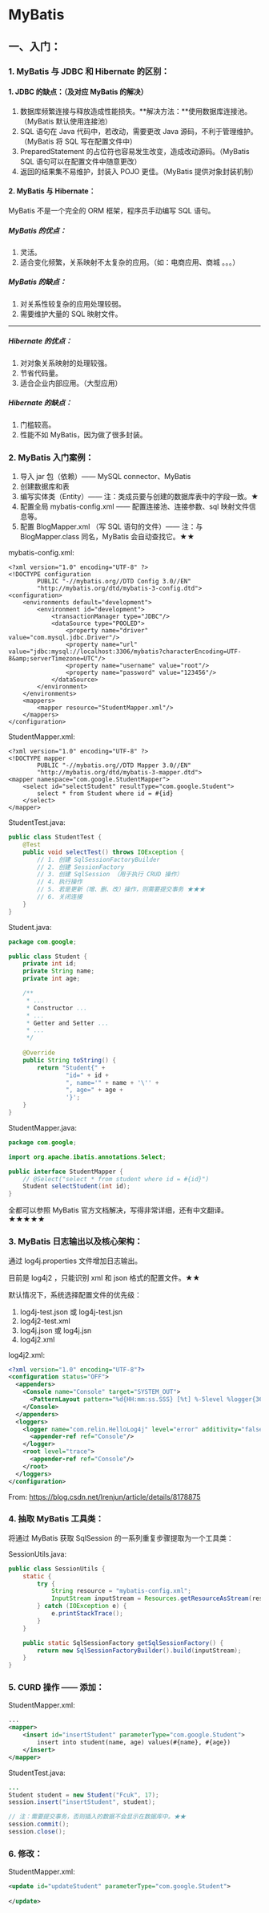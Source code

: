 # MyBatis

## 一、入门：

### 1. MyBatis 与 JDBC 和 Hibernate 的区别：

#### 1. JDBC 的缺点：（及对应 MyBatis 的解决）

1. 数据库频繁连接与释放造成性能损失。**解决方法：**使用数据库连接池。（MyBatis 默认使用连接池）
2. SQL 语句在 Java 代码中，若改动，需要更改 Java 源码，不利于管理维护。（MyBatis 将 SQL 写在配置文件中）
3. PreparedStatement 的占位符也容易发生改变，造成改动源码。（MyBatis SQL 语句可以在配置文件中随意更改）
4. 返回的结果集不易维护，封装入 POJO 更佳。（MyBatis 提供对象封装机制）

#### 2. MyBatis 与 Hibernate：

MyBatis 不是一个完全的 ORM 框架，程序员手动编写 SQL 语句。

##### MyBatis 的优点：

1. 灵活。
2. 适合变化频繁，关系映射不太复杂的应用。（如：电商应用、商城 。。。）

##### MyBatis 的缺点：

1. 对关系性较复杂的应用处理较弱。
2. 需要维护大量的 SQL 映射文件。

---

##### Hibernate 的优点：

1. 对对象关系映射的处理较强。
2. 节省代码量。
3. 适合企业内部应用。（大型应用）

##### Hibernate 的缺点：

1. 门槛较高。
2. 性能不如 MyBatis，因为做了很多封装。

### 2. MyBatis 入门案例：

1. 导入 jar 包（依赖）—— MySQL connector、MyBatis
2. 创建数据库和表
3. 编写实体类（Entity）—— 注：类成员要与创建的数据库表中的字段一致。★
4. 配置全局 mybatis-config.xml —— 配置连接池、连接参数、sql 映射文件信息等。
5. 配置 BlogMapper.xml （写 SQL 语句的文件）—— 注：与 BlogMapper.class 同名，MyBatis 会自动查找它。★★

mybatis-config.xml: 

```xml-dtd
<?xml version="1.0" encoding="UTF-8" ?>
<!DOCTYPE configuration
        PUBLIC "-//mybatis.org//DTD Config 3.0//EN"
        "http://mybatis.org/dtd/mybatis-3-config.dtd">
<configuration>
    <environments default="development">
        <environment id="development">
            <transactionManager type="JDBC"/>
            <dataSource type="POOLED">
                <property name="driver" value="com.mysql.jdbc.Driver"/>
                <property name="url" value="jdbc:mysql://localhost:3306/mybatis?characterEncoding=UTF-8&amp;serverTimezone=UTC"/>
                <property name="username" value="root"/>
                <property name="password" value="123456"/>
            </dataSource>
        </environment>
    </environments>
    <mappers>
        <mapper resource="StudentMapper.xml"/>
    </mappers>
</configuration>
```

StudentMapper.xml: 

```xml-dtd
<?xml version="1.0" encoding="UTF-8" ?>
<!DOCTYPE mapper
        PUBLIC "-//mybatis.org//DTD Mapper 3.0//EN"
        "http://mybatis.org/dtd/mybatis-3-mapper.dtd">
<mapper namespace="com.google.StudentMapper">
    <select id="selectStudent" resultType="com.google.Student">
        select * from Student where id = #{id}
    </select>
</mapper>
```

StudentTest.java:

```java
public class StudentTest {
    @Test
    public void selectTest() throws IOException {
        // 1. 创建 SqlSessionFactoryBuilder
        // 2. 创建 SessionFactory
        // 3. 创建 SqlSession （用于执行 CRUD 操作）
        // 4. 执行操作
        // 5. 若是更新（增、删、改）操作，则需要提交事务 ★★★
        // 6. 关闭连接
    }
}
```

Student.java:

```java
package com.google;

public class Student {
    private int id;
    private String name;
    private int age;

    /**
     * ...
     * Constructor ...
     * ...
     * Getter and Setter ...
     * ...
     */
    
    @Override
    public String toString() {
        return "Student{" +
                "id=" + id +
                ", name='" + name + '\'' +
                ", age=" + age +
                '}';
    }
}
```

StudentMapper.java:

```java
package com.google;

import org.apache.ibatis.annotations.Select;

public interface StudentMapper {
    // @Select("select * from student where id = #{id}")
    Student selectStudent(int id);
}
```

全都可以参照 MyBatis 官方文档解决，写得非常详细，还有中文翻译。★★★★★

### 3. MyBatis 日志输出以及核心架构：

通过 log4j.properties 文件增加日志输出。

目前是 log4j2 ，只能识别 xml 和 json 格式的配置文件。★★

默认情况下，系统选择配置文件的优先级：

1. log4j-test.json 或 log4j-test.jsn
2. log4j2-test.xml
3. log4j.json 或 log4j.jsn
4. log4j2.xml

log4j2.xml: 

```xml
<?xml version="1.0" encoding="UTF-8"?>
<configuration status="OFF">
  <appenders>
    <Console name="Console" target="SYSTEM_OUT">
      <PatternLayout pattern="%d{HH:mm:ss.SSS} [%t] %-5level %logger{36} - %msg%n"/>
    </Console>
  </appenders>
  <loggers>
    <logger name="com.relin.HelloLog4j" level="error" additivity="false">
      <appender-ref ref="Console"/>
    </logger>
    <root level="trace">
      <appender-ref ref="Console"/>
    </root>
  </loggers>
</configuration>
```

From: https://blog.csdn.net/lrenjun/article/details/8178875

### 4. 抽取 MyBatis 工具类：

将通过 MyBatis 获取 SqlSession 的一系列重复步骤提取为一个工具类：

SessionUtils.java:

```java
public class SessionUtils {
    static {
        try {
            String resource = "mybatis-config.xml";
            InputStream inputStream = Resources.getResourceAsStream(resource);
        } catch (IOException e) {
            e.printStackTrace();
        }
    }

    public static SqlSessionFactory getSqlSessionFactory() {
        return new SqlSessionFactoryBuilder().build(inputStream);
    }
}
```

### 5. CURD 操作 —— 添加：

StudentMapper.xml:

```xml
...
<mapper>
	<insert id="insertStudent" parameterType="com.google.Student">
        insert into student(name, age) values(#{name}, #{age})
    </insert>
</mapper>
```

StudentTest.java:

```java
...
Student student = new Student("Fcuk", 17);
session.insert("insertStudent", student);

// 注：需要提交事务，否则插入的数据不会显示在数据库中。★★
session.commit();
session.close();
```

### 6. 修改：

StudentMapper.xml:

```xml
<update id="updateStudent" parameterType="com.google.Student">
	
</update>
```

